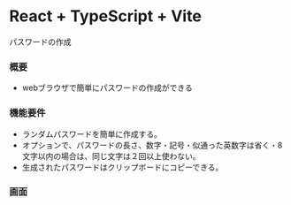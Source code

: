 # React + TypeScript + Vite

パスワードの作成

### 概要

- webブラウザで簡単にパスワードの作成ができる

### 機能要件

- ランダムパスワードを簡単に作成する。
- オプションで、パスワードの長さ、数字・記号・似通った英数字は省く・8文字以内の場合は、同じ文字は２回以上使わない。
- 生成されたパスワードはクリップボードにコピーできる。

### 画面
